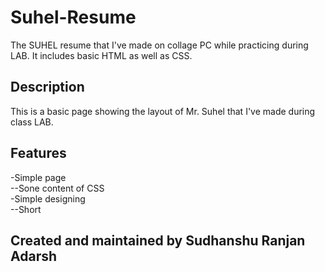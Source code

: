 # Suhel-Resume
The SUHEL resume that I've made on collage PC while practicing during LAB. It includes basic HTML as well as CSS.

## Description
  This is a basic page showing the layout of Mr. Suhel that I've made during class LAB.


## Features<br>
  -Simple page<br>
  --Sone content of CSS<br>
  -Simple designing<br>
  --Short<br>

## Created and maintained by **Sudhanshu Ranjan Adarsh**
